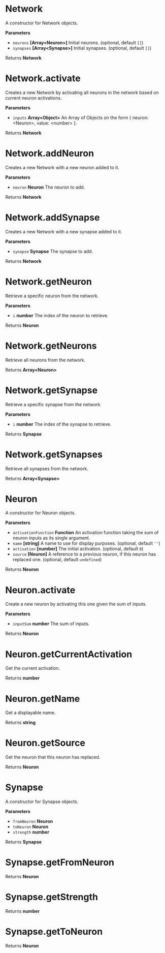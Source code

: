 # Network

A constructor for Network objects.

**Parameters**

-   `neurons` **[Array&lt;Neuron&gt;]** Initial neurons. (optional, default `[]`)
-   `synapses` **[Array&lt;Synapse&gt;]** Initial synapses. (optional, default `[]`)

Returns **Network** 

# Network.activate

Creates a new Network by activating all neurons in the 
network based on current neuron activations.

**Parameters**

-   `inputs` **Array&lt;Object&gt;** An Array of Objects on the
    form { neuron: \<Neuron\>, value: \<number\> }.

Returns **Network** 

# Network.addNeuron

Creates a new Network with a new neuron added to it.

**Parameters**

-   `neuron` **Neuron** The neuron to add.

Returns **Network** 

# Network.addSynapse

Creates a new Network with a new synapse added to it.

**Parameters**

-   `synapse` **Synapse** The synapse to add.

Returns **Network** 

# Network.getNeuron

Retrieve a specific neuron from the network.

**Parameters**

-   `i` **number** The index of the neuron to retrieve.

Returns **Neuron** 

# Network.getNeurons

Retrieve all neurons from the network.

Returns **Array&lt;Neuron&gt;** 

# Network.getSynapse

Retrieve a specific synapse from the network.

**Parameters**

-   `i` **number** The index of the synapse to retrieve.

Returns **Synapse** 

# Network.getSynapses

Retrieve all synapses from the network.

Returns **Array&lt;Synapse&gt;** 

# Neuron

A constructor for Neuron objects.

**Parameters**

-   `activationFunction` **Function** An activation function
    taking the sum of neuron inputs as its single argument.
-   `name` **[string]** A name to use for display purposes. (optional, default `''`)
-   `activation` **[number]** The initial activation. (optional, default `0`)
-   `source` **[Neuron]** A reference to a previous
    neuron, if this neuron has replaced one. (optional, default `undefined`)

Returns **Neuron** 

# Neuron.activate

Create a new neuron by activating this one given the sum of
inputs.

**Parameters**

-   `inputSum` **number** The sum of inputs.

Returns **Neuron** 

# Neuron.getCurrentActivation

Get the current activation.

Returns **number** 

# Neuron.getName

Get a displayable name.

Returns **string** 

# Neuron.getSource

Get the neuron that this neuron has replaced.

Returns **Neuron** 

# Synapse

A constructor for Synapse objects.

**Parameters**

-   `fromNeuron` **Neuron** 
-   `toNeuron` **Neuron** 
-   `strength` **number** 

Returns **Synapse** 

# Synapse.getFromNeuron

Returns **Neuron** 

# Synapse.getStrength

Returns **number** 

# Synapse.getToNeuron

Returns **Neuron** 
